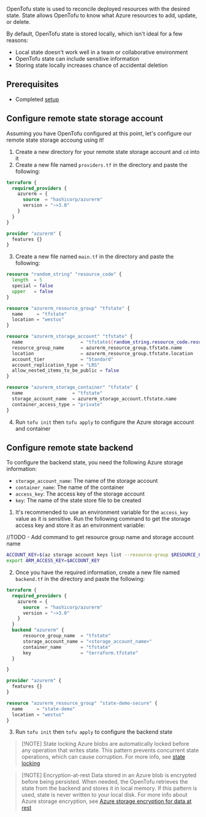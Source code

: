 OpenTofu state is used to reconcile deployed resources with the desired state. State allows OpenTofu to know what Azure resources to add, update, or delete.

By default, OpenTofu state is stored locally, which isn't ideal for a few reasons:

- Local state doesn't work well in a team or collaborative environment
- OpenTofu state can include sensitive information
- Storing state locally increases chance of accidental deletion

## Prerequisites

- Completed [setup](../setup/README.md)

## Configure remote state storage account

Assuming you have OpenTofu configured at this point, let's configure our remote state storage accoung using it!

1. Create a new directory for your remote state storage account and `cd` into it
2. Create a new file named `providers.tf` in the directory and paste the following:

```terraform
terraform {
  required_providers {
    azurerm = {
      source  = "hashicorp/azurerm"
      version = "~>3.0"
    }
  }
}

provider "azurerm" {
  features {}
}
```

3. Create a new file named `main.tf` in the directory and paste the following:

```terraform
resource "random_string" "resource_code" {
  length  = 5
  special = false
  upper   = false
}

resource "azurerm_resource_group" "tfstate" {
  name     = "tfstate"
  location = "westus"
}

resource "azurerm_storage_account" "tfstate" {
  name                     = "tfstate${random_string.resource_code.result}"
  resource_group_name      = azurerm_resource_group.tfstate.name
  location                 = azurerm_resource_group.tfstate.location
  account_tier             = "Standard"
  account_replication_type = "LRS"
  allow_nested_items_to_be_public = false
}

resource "azurerm_storage_container" "tfstate" {
  name                  = "tfstate"
  storage_account_name  = azurerm_storage_account.tfstate.name
  container_access_type = "private"
}
```

4. Run `tofu init` then `tofu apply` to configure the Azure storage account and container

## Configure remote state backend

To configure the backend state, you need the following Azure storage information:

- `storage_account_name`: The name of the storage account
- `container_name`: The name of the container
- `access_key`: The access key of the storage account
- `key`: The name of the state store file to be created

1. It's recommended to use an environment variable for the `access_key` value as it is sensitive. Run the following command to get the storage access key and store it as an environment variable:

//TODO - Add command to get resource group name and storage account name

```bash
ACCOUNT_KEY=$(az storage account keys list --resource-group $RESOURCE_GROUP_NAME --account-name $STORAGE_ACCOUNT_NAME --query '[0].value' -o tsv)
export ARM_ACCESS_KEY=$ACCOUNT_KEY
```

2. Once you have the required information, create a new file named `backend.tf` in the directory and paste the following:

```terraform
terraform {
  required_providers {
    azurerm = {
      source  = "hashicorp/azurerm"
      version = "~>3.0"
    }
  }
  backend "azurerm" {
      resource_group_name  = "tfstate"
      storage_account_name = "<storage_account_name>"
      container_name       = "tfstate"
      key                  = "terraform.tfstate"
  }

}

provider "azurerm" {
  features {}
}

resource "azurerm_resource_group" "state-demo-secure" {
  name     = "state-demo"
  location = "westus"
}
```

3. Run `tofu init` then `tofu apply` to configure the backend state

> [!NOTE] State locking
> Azure blobs are automatically locked before any operation that writes state. This pattern prevents concurrent state operations, which can cause corruption. For more info, see [state locking](https://www.terraform.io/docs/state/locking.html)

> [!NOTE] Encryption-at-rest
> Data stored in an Azure blob is encrypted before being persisted. When needed, the OpenTofu retrieves the state from the backend and stores it in local memory. If this pattern is used, state is never written to your local disk. For more info about Azure storage encryption, see [Azure storage encryption for data at rest](https://learn.microsoft.com/en-us/azure/storage/common/storage-service-encryption)
